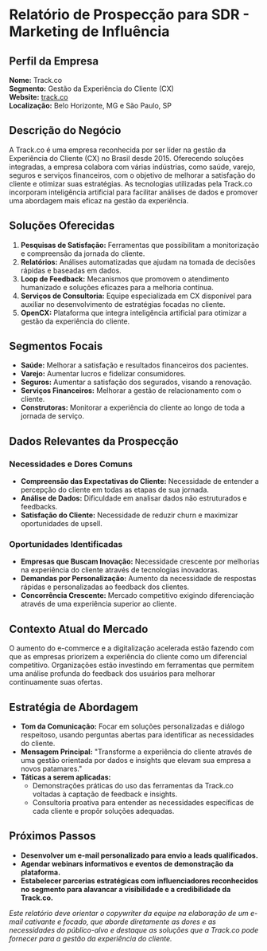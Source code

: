 # Relatório de Prospecção para SDR - Marketing de Influência

## Perfil da Empresa
**Nome:** Track.co  
**Segmento:** Gestão da Experiência do Cliente (CX)  
**Website:** [track.co](https://track.co)  
**Localização:** Belo Horizonte, MG e São Paulo, SP

## Descrição do Negócio
A Track.co é uma empresa reconhecida por ser líder na gestão da Experiência do Cliente (CX) no Brasil desde 2015. Oferecendo soluções integradas, a empresa colabora com várias indústrias, como saúde, varejo, seguros e serviços financeiros, com o objetivo de melhorar a satisfação do cliente e otimizar suas estratégias. As tecnologias utilizadas pela Track.co incorporam inteligência artificial para facilitar análises de dados e promover uma abordagem mais eficaz na gestão da experiência.

## Soluções Oferecidas
1. **Pesquisas de Satisfação:** Ferramentas que possibilitam a monitorização e compreensão da jornada do cliente.
2. **Relatórios:** Análises automatizadas que ajudam na tomada de decisões rápidas e baseadas em dados.
3. **Loop de Feedback:** Mecanismos que promovem o atendimento humanizado e soluções eficazes para a melhoria contínua.
4. **Serviços de Consultoria:** Equipe especializada em CX disponível para auxiliar no desenvolvimento de estratégias focadas no cliente.
5. **OpenCX:** Plataforma que integra inteligência artificial para otimizar a gestão da experiência do cliente.

## Segmentos Focais
- **Saúde:** Melhorar a satisfação e resultados financeiros dos pacientes.
- **Varejo:** Aumentar lucros e fidelizar consumidores.
- **Seguros:** Aumentar a satisfação dos segurados, visando a renovação.
- **Serviços Financeiros:** Melhorar a gestão de relacionamento com o cliente.
- **Construtoras:** Monitorar a experiência do cliente ao longo de toda a jornada de serviço.

## Dados Relevantes da Prospecção

### Necessidades e Dores Comuns
- **Compreensão das Expectativas do Cliente:** Necessidade de entender a percepção do cliente em todas as etapas de sua jornada.
- **Análise de Dados:** Dificuldade em analisar dados não estruturados e feedbacks.
- **Satisfação do Cliente:** Necessidade de reduzir churn e maximizar oportunidades de upsell.

### Oportunidades Identificadas
- **Empresas que Buscam Inovação:** Necessidade crescente por melhorias na experiência do cliente através de tecnologias inovadoras.
- **Demandas por Personalização:** Aumento da necessidade de respostas rápidas e personalizadas ao feedback dos clientes.
- **Concorrência Crescente:** Mercado competitivo exigindo diferenciação através de uma experiência superior ao cliente.

## Contexto Atual do Mercado
O aumento do e-commerce e a digitalização acelerada estão fazendo com que as empresas priorizem a experiência do cliente como um diferencial competitivo. Organizações estão investindo em ferramentas que permitem uma análise profunda do feedback dos usuários para melhorar continuamente suas ofertas.

## Estratégia de Abordagem
- **Tom da Comunicação:** Focar em soluções personalizadas e diálogo respeitoso, usando perguntas abertas para identificar as necessidades do cliente.
- **Mensagem Principal:** "Transforme a experiência do cliente através de uma gestão orientada por dados e insights que elevam sua empresa a novos patamares."
- **Táticas a serem aplicadas:**
  - Demonstrações práticas do uso das ferramentas da Track.co voltadas à captação de feedback e insights.
  - Consultoria proativa para entender as necessidades específicas de cada cliente e propôr soluções adequadas.

## Próximos Passos
- **Desenvolver um e-mail personalizado para envio a leads qualificados.**
- **Agendar webinars informativos e eventos de demonstração da plataforma.**
- **Estabelecer parcerias estratégicas com influenciadores reconhecidos no segmento para alavancar a visibilidade e a credibilidade da Track.co.**

*Este relatório deve orientar o copywriter da equipe na elaboração de um e-mail cativante e focado, que aborde diretamente as dores e as necessidades do público-alvo e destaque as soluções que a Track.co pode fornecer para a gestão da experiência do cliente.*